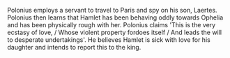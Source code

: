 Polonius employs a 
servant to travel to Paris and spy on his son, Laertes. Polonius then 
learns that Hamlet has been behaving oddly towards Ophelia and has been 
physically rough with her. Polonius claims 'This is the very ecstasy of 
love, / Whose violent property fordoes itself / And leads the will to 
desperate undertakings'. He believes Hamlet is sick with love for his 
daughter and intends to report this to the king.
